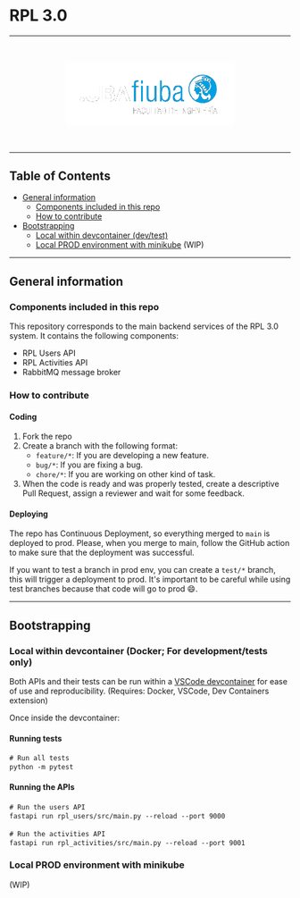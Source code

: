# RPL 3.0

---

<br>
<p align="center">
  <a href="#/"><img src="https://raw.githubusercontent.com/MiguelV5/MiguelV5/main/misc/logofiubatransparent_partialwhite.png" width="60%"/></a>
</p>
<br>

---


## Table of Contents

* [General information](#general-information)
    - [Components included in this repo](#components-included-in-this-repo)
    - [How to contribute](#how-to-contribute)
* [Bootstrapping](#bootstrapping)
    - [Local within devcontainer (dev/test)](#local-within-devcontainer-docker-for-developmenttests-only)
    - [Local PROD environment with minikube](#local-prod-environment-with-minikube)
(WIP)

---

## General information

### Components included in this repo

This repository corresponds to the main backend services of the RPL 3.0 system. It contains the following components:
- RPL Users API
- RPL Activities API
- RabbitMQ message broker


### How to contribute

#### Coding

1. Fork the repo
2. Create a branch with the following format:
    - `feature/*`: If you are developing a new feature.
    - `bug/*`: If you are fixing a bug.
    - `chore/*`: If you are working on other kind of task.
3. When the code is ready and was properly tested, create a descriptive Pull Request, assign a reviewer and wait for some feedback.

#### Deploying

The repo has Continuous Deployment, so everything merged to `main` is deployed to prod. Please, when you merge to main, follow the GitHub action to make sure that the deployment was successful.

If you want to test a branch in prod env, you can create a `test/*` branch, this will trigger a deployment to prod. It's important to be careful while using test branches because that code will go to prod :smile:.


---


## Bootstrapping

### Local within devcontainer (Docker; For development/tests only)

Both APIs and their tests can be run within a [VSCode devcontainer](https://code.visualstudio.com/docs/devcontainers/containers) for ease of use and reproducibility. (Requires: Docker, VSCode, Dev Containers extension)

Once inside the devcontainer:

#### Running tests

```shell
# Run all tests
python -m pytest
```

#### Running the APIs

```shell
# Run the users API
fastapi run rpl_users/src/main.py --reload --port 9000

# Run the activities API
fastapi run rpl_activities/src/main.py --reload --port 9001
```




### Local PROD environment with minikube



(WIP)


